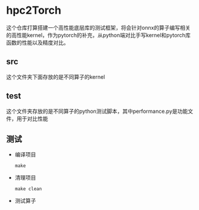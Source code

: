 # hpc2Torch

这个仓库打算搭建一个高性能底层库的测试框架，将会针对onnx的算子编写相关的高性能kernel，作为pytorch的补充，从python端对比手写kernel和pytorch库函数的性能以及精度对比。

## src

这个文件夹下面存放的是不同算子的kernel

## test

这个文件夹存放的是不同算子的python测试脚本，其中performance.py是功能文件，用于对比性能

## 测试

- 编译项目

  ```shell
  make
  ```

- 清理项目

  ```shell
  make clean
  ```

- 测试算子

  ```shell
  ```
